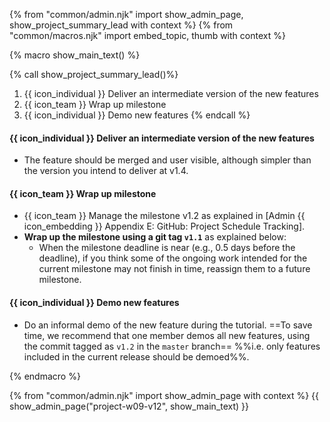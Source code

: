 {% from "common/admin.njk" import show_admin_page, show_project_summary_lead with context %}
{% from "common/macros.njk" import embed_topic, thumb with context %}

{% macro show_main_text() %}
<div id="main">

{% call show_project_summary_lead()%}
1. {{ icon_individual }} Deliver an intermediate version of the new features
1. {{ icon_team }} Wrap up milestone
1. {{ icon_individual }} Demo new features
{% endcall %}

<div id="body">

#### {{ icon_individual }} Deliver an intermediate version of the new features

* The feature should be merged and user visible, although simpler than the version you intend to deliver at v1.4.

#### {{ icon_team }} Wrap up milestone

* {{ icon_team }} Manage the milestone v1.2 as explained in <trigger trigger="click" for="modal:v12-projectTracking">[Admin {{ icon_embedding }} Appendix E: GitHub: Project Schedule Tracking]</trigger>.
* **Wrap up the milestone using a git tag `v1.1`** as explained below:
  * When the milestone deadline is near (e.g., 0.5 days before the deadline), if you think some of the ongoing work intended for the current milestone may not finish in time, reassign them to a future milestone.

#### {{ icon_individual }} Demo new features

* Do an informal demo of the new feature during the tutorial. ==To save time, we recommend that one member demos all new features, using the commit tagged as `v1.2` in the `master` branch== %%i.e. only features included in the current release should be demoed%%.

</div>
</div>
{% endmacro %}

{% from "common/admin.njk" import show_admin_page with context %}
{{ show_admin_page("project-w09-v12", show_main_text) }}